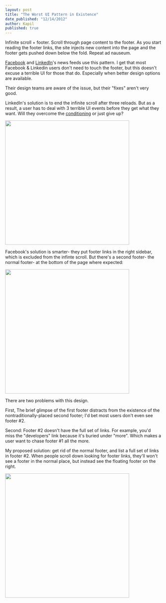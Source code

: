 ```yaml
---
layout: post
title: "The Worst UI Pattern in Existence"
date_published: "12/14/2012" 
author: Kapil
published: true
---
```


Infinite scroll + footer. Scroll through page content to the footer. As you start reading the footer links, the site injects new content into the page and the footer gets pushed down below the fold. Repeat ad nauseum.

[Facebook](http://www.facebook.com) and [LinkedIn](http://www.linkedin.com)'s news feeds use this pattern. I get that most Facebook & Linkedin users don't need to touch the footer, but this doesn't excuse a terrible UI for those that do. Especially when better design options are available.

Their design teams are aware of the issue, but their "fixes" aren't very good.

LinkedIn's solution is to end the infinite scroll after three reloads. But as a result, a user has to deal with 3 terrible UI events before they get what they want. Will they overcome the [conditioning](http://www.daviesscoll.u-net.com/joc/students/assignments/asassignments/classical.htm) or just give up?

<img src="/linkedin_footer.jpg" width="400px">

Facebook's solution is smarter- they put footer links in the right sidebar, which is excluded from the infinte scroll. But there's a second footer- the normal footer- at the bottom of the page where expected:

<img src="/footer.jpg" width="400px">

There are two problems with this design.

First, The brief glimpse of the first footer distracts from the existence of the nontraditionally-placed second footer; I'd bet most users don't even see footer #2.

Second: Footer #2 doesn't have the full set of links. For example, you'd miss the "developers" link because it's buried under "more". Which makes a user want to chase footer #1 all the more.

My proposed solution: get rid of the normal footer, and list a full set of links in footer #2.  When people scroll down looking for footer links, they'll won't see a footer in the normal place, but instead see the floating footer on the right.

<img src="/footer_correct.jpg" width="400px">

<br>
<br>